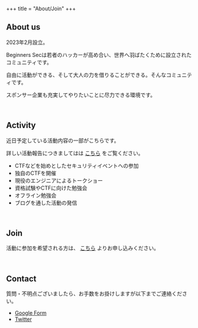 +++
title = "About/Join"
+++

## About us

2023年2月設立。

Beginners Secは若者のハッカーが高め合い、世界へ羽ばたくために設立されたコミュニティです。

自由に活動ができる、そして大人の力を借りることができる。そんなコミュニティです。

スポンサー企業も充実してやりたいことに尽力できる環境です。

<br>

## Activity

近日予定している活動内容の一部がこちらです。

詳しい活動報告につきましてはは [こちら](../activities/index.html) をご覧ください。

- CTFなどを始めとしたセキュリティイベントへの参加
- 独自のCTFを開催
- 現役のエンジニアによるトークショー
- 資格試験やCTFに向けた勉強会
- オフライン勉強会
- ブログを通した活動の発信

<br>

## Join

活動に参加を希望される方は、 [こちら](https://docs.google.com/forms/d/1nruvcXs7HdMZNYiw_90QiMCVyOdiO-8xFTUCFoNSgug/edit) よりお申し込みください。

<br>

## Contact

質問・不明点ございましたら、お手数をお掛けしますが以下までご連絡ください。

- [Google Form](https://forms.gle/3QD5rNEfdqDMfWJHA)
- [Twitter](https://twitter.com/beginners_sec)

<br>
